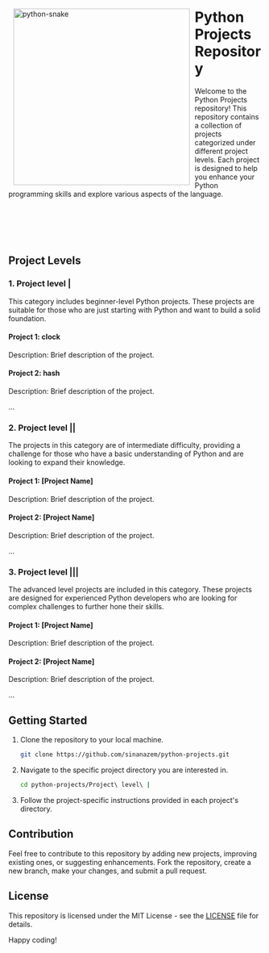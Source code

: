 <div>
    <img src="https://static.vecteezy.com/system/resources/previews/024/010/870/original/cute-yellow-python-snake-cartoon-on-transparent-background-png.png" alt="python-snake" width="350" align="left" hspace="10">
    <h1>Python Projects Repository</h1>
</div>

Welcome to the Python Projects repository! This repository contains a collection of projects categorized under different project levels. Each project is designed to help you enhance your Python programming skills and explore various aspects of the language.

<br><br><br><br>

## Project Levels

### 1. Project level |
This category includes beginner-level Python projects. These projects are suitable for those who are just starting with Python and want to build a solid foundation.

#### Project 1: clock
Description: Brief description of the project.

#### Project 2: hash
Description: Brief description of the project.

...

### 2. Project level ||
The projects in this category are of intermediate difficulty, providing a challenge for those who have a basic understanding of Python and are looking to expand their knowledge.

#### Project 1: [Project Name]
Description: Brief description of the project.

#### Project 2: [Project Name]
Description: Brief description of the project.

...

### 3. Project level |||
The advanced level projects are included in this category. These projects are designed for experienced Python developers who are looking for complex challenges to further hone their skills.

#### Project 1: [Project Name]
Description: Brief description of the project.

#### Project 2: [Project Name]
Description: Brief description of the project.

...

## Getting Started
1. Clone the repository to your local machine.
   ```bash
   git clone https://github.com/sinanazem/python-projects.git


2. Navigate to the specific project directory you are interested in.
   ```bash
   cd python-projects/Project\ level\ |
   ```

3. Follow the project-specific instructions provided in each project's directory.

## Contribution
Feel free to contribute to this repository by adding new projects, improving existing ones, or suggesting enhancements. Fork the repository, create a new branch, make your changes, and submit a pull request.

## License
This repository is licensed under the MIT License - see the [LICENSE](LICENSE) file for details.

Happy coding!
